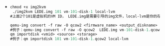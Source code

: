- ```clojure
  chmod +x img2kvm
   ./img2kvm LEDE.img 101 vm-101-disk-1 local-lvm
  #上面2个101是虚拟机的VM ID， LEDE.img是需要引导的img文件，local-lvm是你的存储ID
  
  qemu-img convert -f raw -O qcow2 <firmware_name> <output_diskname>
  #例子：qemu-img convert -f raw -O qcow2  LEDE.img vm-101-disk-1.qcow2
  qm importdisk <vmid> <source> <storage>
  #例子：qm importdisk 101 vm-101-disk-1.qcow2 local-lvm
  ```